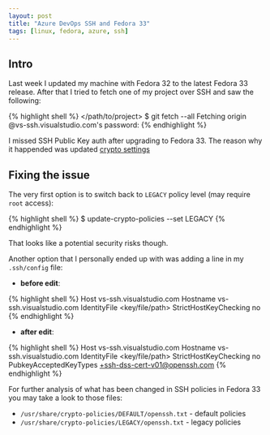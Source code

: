 ```yaml
---
layout: post
title: "Azure DevOps SSH and Fedora 33"
tags: [linux, fedora, azure, ssh]
---
```


## Intro

Last week I updated my machine with Fedora 32 to the latest Fedora 33 release. After that I tried to
fetch one of my project over SSH and saw the following:

{% highlight shell %}
</path/to/project> $ git fetch --all
Fetching origin
<project>@vs-ssh.visualstudio.com's password:
{% endhighlight %}

I missed SSH Public Key auth after upgrading to Fedora 33. 
The reason why it happended was updated [crypto settings](https://fedoraproject.org/wiki/Changes/StrongCryptoSettings2)

<!--cut-->

## Fixing the issue

The very first option is to switch back to `LEGACY` policy level (may require `root` access):

{% highlight shell %}
$ update-crypto-policies --set LEGACY
{% endhighlight %}

That looks like a potential security risks though.

Another option that I personally ended up with was adding a line in my `.ssh/config` file:

- **before edit**:

{% highlight shell %}
Host vs-ssh.visualstudio.com 
    Hostname vs-ssh.visualstudio.com
    IdentityFile <key/file/path>
    StrictHostKeyChecking no
{% endhighlight %}

- **after edit**:

{% highlight shell %}
Host vs-ssh.visualstudio.com 
    Hostname vs-ssh.visualstudio.com
    IdentityFile <key/file/path>
    StrictHostKeyChecking no
    PubkeyAcceptedKeyTypes +ssh-dss-cert-v01@openssh.com
{% endhighlight %}

For further analysis of what has been changed in SSH policies in Fedora 33 you may take a look to those files:

- `/usr/share/crypto-policies/DEFAULT/openssh.txt` - default policies
- `/usr/share/crypto-policies/LEGACY/openssh.txt` - legacy policies
